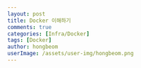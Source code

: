 ```yaml
---
layout: post
title: Docker 이해하기
comments: true
categories: [Infra/Docker]
tags: [Docker]
author: hongbeom
userImage: /assets/user-img/hongbeom.png
---
```

<br>



